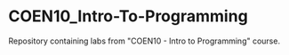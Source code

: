 # COEN10_Intro-To-Programming
Repository containing labs from "COEN10 - Intro to Programming" course.

